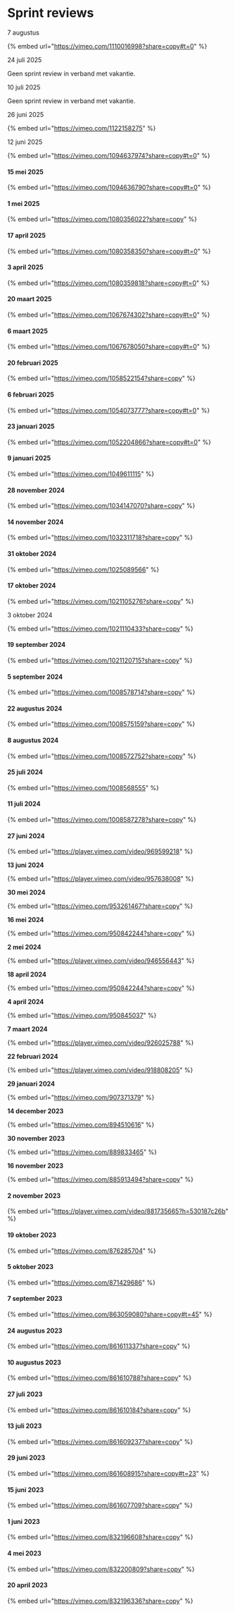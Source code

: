 # Sprint reviews

7 augustus

{% embed url="https://vimeo.com/1110016998?share=copy#t=0" %}

24 juli 2025

Geen sprint review in verband met vakantie.

10 juli 2025

Geen sprint review in verband met vakantie.

26 juni 2025

{% embed url="https://vimeo.com/1122158275" %}

12 juni 2025

{% embed url="https://vimeo.com/1094637974?share=copy#t=0" %}

#### 15 mei 2025

{% embed url="https://vimeo.com/1094636790?share=copy#t=0" %}

#### 1 mei 2025

{% embed url="https://vimeo.com/1080356022?share=copy" %}

#### 17 april 2025

{% embed url="https://vimeo.com/1080358350?share=copy#t=0" %}

#### 3 april 2025

{% embed url="https://vimeo.com/1080359818?share=copy#t=0" %}

#### 20 maart 2025

{% embed url="https://vimeo.com/1067674302?share=copy#t=0" %}

#### 6 maart 2025

{% embed url="https://vimeo.com/1067678050?share=copy#t=0" %}

#### 20 februari 2025

{% embed url="https://vimeo.com/1058522154?share=copy" %}

#### 6 februari 2025

{% embed url="https://vimeo.com/1054073777?share=copy#t=0" %}

#### 23 januari 2025

{% embed url="https://vimeo.com/1052204866?share=copy#t=0" %}



#### 9 januari 2025

{% embed url="https://vimeo.com/1049611115" %}

#### 28 november 2024

{% embed url="https://vimeo.com/1034147070?share=copy" %}

#### 14 november 2024

{% embed url="https://vimeo.com/1032311718?share=copy" %}

#### 31 oktober 2024

{% embed url="https://vimeo.com/1025089566" %}

#### 17 oktober 2024

{% embed url="https://vimeo.com/1021105276?share=copy" %}

3 oktober 2024

{% embed url="https://vimeo.com/1021110433?share=copy" %}

#### 19 september 2024

{% embed url="https://vimeo.com/1021120715?share=copy" %}

#### 5 september 2024

{% embed url="https://vimeo.com/1008578714?share=copy" %}

#### 22 augustus 2024

{% embed url="https://vimeo.com/1008575159?share=copy" %}

#### 8 augustus 2024

{% embed url="https://vimeo.com/1008572752?share=copy" %}

#### 25 juli 2024

{% embed url="https://vimeo.com/1008568555" %}

#### 11 juli 2024

{% embed url="https://vimeo.com/1008587278?share=copy" %}

#### 27 juni 2024

{% embed url="https://player.vimeo.com/video/969599218" %}

**13 juni 2024**

{% embed url="https://player.vimeo.com/video/957638008" %}

**30 mei 2024**

{% embed url="https://vimeo.com/953261467?share=copy" %}

**16 mei 2024**

{% embed url="https://vimeo.com/950842244?share=copy" %}

**2 mei 2024**

{% embed url="https://player.vimeo.com/video/946556443" %}

**18 april 2024**

{% embed url="https://vimeo.com/950842244?share=copy" %}

**4 april 2024**

{% embed url="https://vimeo.com/950845037" %}

**7 maart 2024**

{% embed url="https://player.vimeo.com/video/926025788" %}

**22 februari 2024**

{% embed url="https://player.vimeo.com/video/918808205" %}

**29 januari 2024**

{% embed url="https://vimeo.com/907371379" %}

**14 december 2023**

{% embed url="https://vimeo.com/894510616" %}

**30 november 2023**

{% embed url="https://vimeo.com/889833465" %}

**16 november 2023**

{% embed url="https://vimeo.com/885913494?share=copy" %}

#### 2 november 2023

{% embed url="https://player.vimeo.com/video/881735665?h=530187c26b" %}

#### 19 oktober 2023

{% embed url="https://vimeo.com/876285704" %}

#### 5 oktober 2023

{% embed url="https://vimeo.com/871429686" %}

#### 7 september 2023

{% embed url="https://vimeo.com/863059080?share=copy#t=45" %}

#### 24 **augustus 2023**

{% embed url="https://vimeo.com/861611337?share=copy" %}

#### **10 augustus 2023**

{% embed url="https://vimeo.com/861610788?share=copy" %}

#### 27 juli 2023

{% embed url="https://vimeo.com/861610184?share=copy" %}

#### 13 juli 2023

{% embed url="https://vimeo.com/861609237?share=copy" %}

#### 29 juni 2023

{% embed url="https://vimeo.com/861608915?share=copy#t=23" %}

#### 15 juni 2023

{% embed url="https://vimeo.com/861607709?share=copy" %}

#### 1 juni 2023

{% embed url="https://vimeo.com/832196608?share=copy" %}

#### 4 mei 2023

{% embed url="https://vimeo.com/832200809?share=copy" %}

#### 20 april 2023

{% embed url="https://vimeo.com/832196336?share=copy" %}
